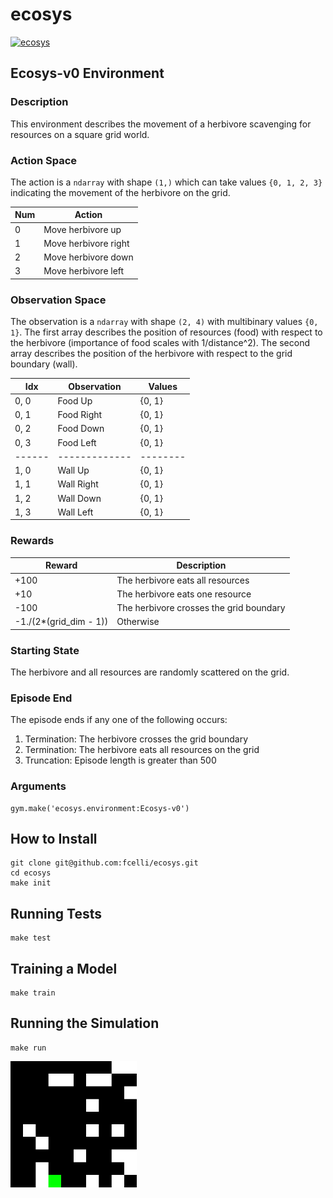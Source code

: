 # ecosys
[![ecosys](https://github.com/fcelli/ecosys/actions/workflows/python-app.yml/badge.svg)](https://github.com/fcelli/ecosys/actions/workflows/python-app.yml)

## Ecosys-v0 Environment

### Description

This environment describes the movement of a herbivore scavenging for resources on a square grid world.

### Action Space

The action is a `ndarray` with shape `(1,)` which can take values `{0, 1, 2, 3}` indicating the movement of the herbivore on the grid.

| Num | Action               |
|-----|----------------------|
| 0   | Move herbivore up    |
| 1   | Move herbivore right |
| 2   | Move herbivore down  |
| 3   | Move herbivore left  |

### Observation Space

The observation is a `ndarray` with shape `(2, 4)` with multibinary values `{0, 1}`. The first array describes the position of resources (food) with respect to the herbivore (importance of food scales with 1/distance^2). The second array describes the position of the herbivore with respect to the grid boundary (wall).

| Idx  | Observation | Values |
|------|-------------|--------|
| 0, 0 | Food Up     | {0, 1} |
| 0, 1 | Food Right  | {0, 1} |
| 0, 2 | Food Down   | {0, 1} |
| 0, 3 | Food Left   | {0, 1} |
|------|-------------|--------|
| 1, 0 | Wall Up     | {0, 1} |
| 1, 1 | Wall Right  | {0, 1} |
| 1, 2 | Wall Down   | {0, 1} |
| 1, 3 | Wall Left   | {0, 1} |

### Rewards

| Reward                 | Description                             |
|------------------------|-----------------------------------------|
| +100                   | The herbivore eats all resources        |
| +10                    | The herbivore eats one resource         |
| -100                   | The herbivore crosses the grid boundary |
| -1./(2*(grid_dim - 1)) | Otherwise                               |

### Starting State

The herbivore and all resources are randomly scattered on the grid.

### Episode End

The episode ends if any one of the following occurs:
1. Termination: The herbivore crosses the grid boundary
2. Termination: The herbivore eats all resources on the grid
3. Truncation: Episode length is greater than 500

### Arguments

```
gym.make('ecosys.environment:Ecosys-v0')
```

## How to Install
```
git clone git@github.com:fcelli/ecosys.git
cd ecosys
make init
```

## Running Tests
```
make test
```

## Training a Model
```
make train
```

## Running the Simulation
```
make run
```

<img src="https://github.com/fcelli/ecosys/blob/main/docs/example.gif" width="40%" height="40%"/>